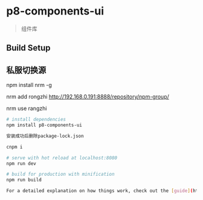 # p8-components-ui

> 组件库

## Build Setup
## 私服切换源
npm install nrm -g

nrm add rongzhi http://192.168.0.191:8888/repository/npm-group/

nrm use rangzhi

``` bash
# install dependencies
npm install p8-components-ui

安装成功后删除package-lock.json

cnpm i

# serve with hot reload at localhost:8080
npm run dev

# build for production with minification
npm run build

For a detailed explanation on how things work, check out the [guide](http://vuejs-templates.github.io/webpack/) and [docs for vue-loader](http://vuejs.github.io/vue-loader).
